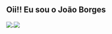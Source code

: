 ## Oii!! Eu sou o João Borges

<a href="https://github.com/jonhpaul5">
  <img align="center" src="https://github-readme-stats.vercel.app/api/pin/?username=anuraghazra&repo=github-readme-stats" />
</a>
<a href="https://github.com/jonhpaul5">
  <img align="center" src="https://github-readme-stats.vercel.app/api/top-langs/?username=anuraghazra&layout=compact" />
</a>
